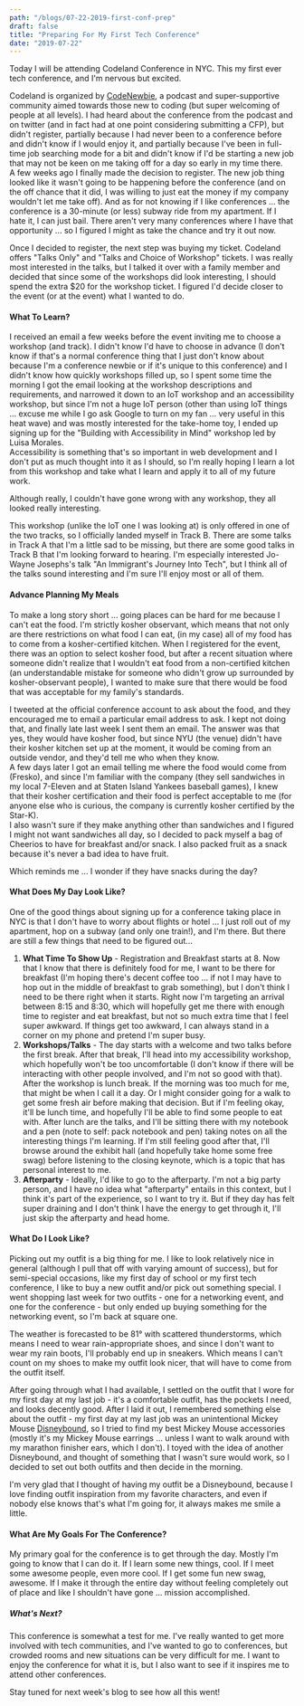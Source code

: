 ```yaml
---
path: "/blogs/07-22-2019-first-conf-prep"
draft: false 
title: "Preparing For My First Tech Conference"
date: "2019-07-22"
---
```


Today I will be attending Codeland Conference in NYC. This my first ever tech conference, and I'm nervous but excited.

Codeland is organized by [CodeNewbie](https://www.codenewbie.org/), a podcast and super-supportive community aimed towards those new to coding (but super welcoming of people at all levels). I had heard about the conference from the podcast and on twitter (and in fact had at one point considering submitting a CFP), but didn't register, partially because I had never been to a conference before and didn't know if I would enjoy it, and partially because I've been in full-time job searching mode for a bit and didn't know if I'd be starting a new job that may not be keen on me taking off for a day so early in my time there.  
A few weeks ago I finally made the decision to register. The new job thing looked like it wasn't going to be happening before the conference (and on the off chance that it did, I was willing to just eat the money if my company wouldn't let me take off). And as for not knowing if I like conferences ... the conference is a 30-minute (or less) subway ride from my apartment. If I hate it, I can just bail. There aren't very many conferences where I have that opportunity ... so I figured I might as take the chance and try it out now.

Once I decided to register, the next step was buying my ticket. Codeland offers "Talks Only" and "Talks and Choice of Workshop" tickets. I was really most interested in the talks, but I talked it over with a family member and decided that since some of the workshops did look interesting, I should spend the extra $20 for the workshop ticket. I figured I'd decide closer to the event (or at the event) what I wanted to do.

#### What To Learn?
I received an email a few weeks before the event inviting me to choose a workshop (and track). I didn't know I'd have to choose in advance (I don't know if that's a normal conference thing that I just don't know about because I'm a conference newbie or if it's unique to this conference) and I didn't know how quickly workshops filled up, so I spent some time the morning I got the email looking at the workshop descriptions and requirements, and narrowed it down to an IoT workshop and an accessibility workshop, but since I'm not a huge IoT person (other than using IoT things ... excuse me while I go ask Google to turn on my fan ... very useful in this heat wave) and was mostly interested for the take-home toy, I ended up signing up for the "Building with Accessibility in Mind" workshop led by Luisa Morales.  
Accessibility is something that's so important in web development and I don't put as much thought into it as I should, so I'm really hoping I learn a lot from this workshop and take what I learn and apply it to all of my future work. 

Although really, I couldn't have gone wrong with any workshop, they all looked really interesting.

This workshop (unlike the IoT one I was looking at) is only offered in one of the two tracks, so I officially landed myself in Track B. There are some talks in Track A that I'm a little sad to be missing, but there are some good talks in Track B that I'm looking forward to hearing. I'm especially interested Jo-Wayne Josephs's talk "An Immigrant's Journey Into Tech", but I think all of the talks sound interesting and I'm sure I'll enjoy most or all of them.

#### Advance Planning My Meals
To make a long story short ... going places can be hard for me because I can't eat the food. I'm strictly kosher observant, which means that not only are there restrictions on what food I can eat, (in my case) all of my food has to come from a kosher-certified kitchen. When I registered for the event, there was an option to select kosher food, but after a recent situation where someone didn't realize that I wouldn't eat food from a non-certified kitchen (an understandable mistake for someone who didn't grow up surrounded by kosher-observant people), I wanted to make sure that there would be food that was acceptable for my family's standards.

I tweeted at the official conference account to ask about the food, and they encouraged me to email a particular email address to ask. I kept not doing that, and finally late last week I sent them an email. The answer was that yes, they would have kosher food, but since NYU (the venue) didn't have their kosher kitchen set up at the moment, it would be coming from an outside vendor, and they'd tell me who when they know.  
A few days later I got an email telling me where the food would come from (Fresko), and since I'm familiar with the company (they sell sandwiches in my local 7-Eleven and at Staten Island Yankees baseball games), I knew that their kosher certification and their food is perfect acceptable to me (for anyone else who is curious, the company is currently kosher certified by the Star-K).  
I also wasn't sure if they make anything other than sandwiches and I figured I might not want sandwiches all day, so I decided to pack myself a bag of Cheerios to have for breakfast and/or snack. I also packed fruit as a snack because it's never a bad idea to have fruit.  

Which reminds me ... I wonder if they have snacks during the day?

#### What Does My Day Look Like?
One of the good things about signing up for a conference taking place in NYC is that I don't have to worry about flights or hotel ... I just roll out of my apartment, hop on a subway (and only one train!), and I'm there. But there are still a few things that need to be figured out...
 1. __What Time To Show Up__ - Registration and Breakfast starts at 8. Now that I know that there is definitely food for me, I want to be there for breakfast (I'm hoping there's decent coffee too ... if not I may have to hop out in the middle of breakfast to grab something), but I don't think I need to be there right when it starts. Right now I'm targeting an arrival between 8:15 and 8:30, which will hopefully get me there with enough time to register and eat breakfast, but not so much extra time that I feel super awkward. If things get too awkward, I can always stand in a corner on my phone and pretend I'm super busy.
 2. __Workshops/Talks__ - The day starts with a welcome and two talks before the first break. After that break, I'll head into my accessibility workshop, which hopefully won't be too uncomfortable (I don't know if there will be interacting with other people involved, and I'm not so good with that). After the workshop is lunch break. If the morning was too much for me, that might be when I call it a day. Or I might consider going for a walk to get some fresh air before making that decision. But if I'm feeling okay, it'll be lunch time, and hopefully I'll be able to find some people to eat with. After lunch are the talks, and I'll be sitting there with my notebook and a pen (note to self: pack notebook and pen) taking notes on all the interesting things I'm learning. If I'm still feeling good after that, I'll browse around the exhibit hall (and hopefully take home some free swag) before listening to the closing keynote, which is a topic that has personal interest to me. 
 3. __Afterparty__ - Ideally, I'd like to go to the afterparty. I'm not a big party person, and I have no idea what "afterparty" entails in this context, but I think it's part of the experience, so I want to try it. But if they day has felt super draining and I don't think I have the energy to get through it, I'll just skip the afterparty and head home.

#### What Do I Look Like?
Picking out my outfit is a big thing for me. I like to look relatively nice in general (although I pull that off with varying amount of success), but for semi-special occasions, like my first day of school or my first tech conference, I like to buy a new outfit and/or pick out something special. I went shopping last week for two outfits - one for a networking event, and one for the conference - but only ended up buying something for the networking event, so I'm back at square one.

The weather is forecasted to be 81° with scattered thunderstorms, which means I need to wear rain-appropriate shoes, and since I don't want to wear my rain boots, I'll probably end up in sneakers. Which means I can't count on my shoes to make my outfit look nicer, that will have to come from the outfit itself.

After going through what I had available, I settled on the outfit that I wore for my first day at my last job - it's a comfortable outfit, has the pockets I need, and looks decently good. After I laid it out, I remembered something else about the outfit - my first day at my last job was an unintentional Mickey Mouse [Disneybound](https://disneybound.co/), so I tried to find my best Mickey Mouse accessories (mostly it's my Mickey Mouse earrings ... unless I want to walk around with my marathon finisher ears, which I don't). I toyed with the idea of another Disneybound, and thought of something that I wasn't sure would work, so I decided to set out both outfits and then decide in the morning.

I'm very glad that I thought of having my outfit be a Disneybound, because I love finding outfit inspiration from my favorite characters, and even if nobody else knows that's what I'm going for, it always makes me smile a little.

#### What Are My Goals For The Conference?
My primary goal for the conference is to get through the day. Mostly I'm going to know that I can do it. If I learn some new things, cool. If I meet some awesome people, even more cool. If I get some fun new swag, awesome.
If I make it through the entire day without feeling completely out of place and like I shouldn't have gone ... mission accomplished.

##### What's Next?
This conference is somewhat a test for me. I've really wanted to get more involved with tech communities, and I've wanted to go to conferences, but crowded rooms and new situations can be very difficult for me. I want to enjoy the conference for what it is, but I also want to see if it inspires me to attend other conferences.

Stay tuned for next week's blog to see how all this went!